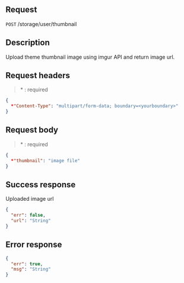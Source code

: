 ## Request

<code>POST</code> /storage/user/thumbnail

## Description

Upload theme thumbnail image using imgur API and return image url.

## Request headers

> \* : required

```JSON
{
  *"Content-Type": "multipart/form-data; boundary=<yourboundary>"
}
```

## Request body

> \* : required

```JSON
{
  *"thumbnail": "image file"
}
```

## Success response

Uploaded image url

```JSON
{
  "err": false,
  "url": "String"
}
```

## Error response

```JSON
{
  "err": true,
  "msg": "String"
}
```
